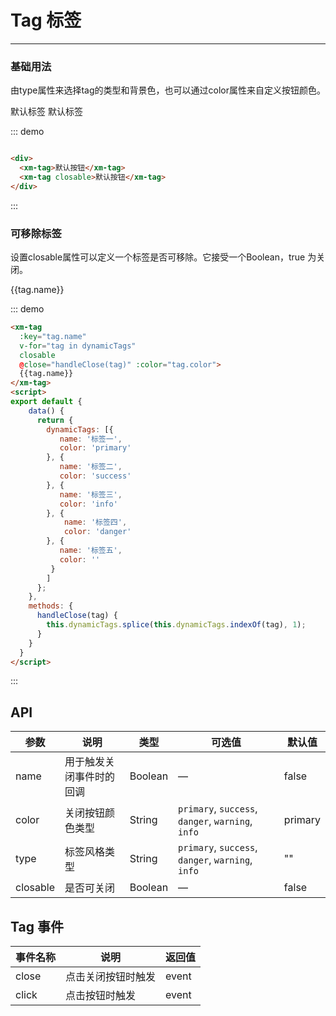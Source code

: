 <style>
  .xm-tag{
    margin-right: 10px;
  }
</style>

# Tag 标签
----
### 基础用法

由type属性来选择tag的类型和背景色，也可以通过color属性来自定义按钮颜色。

<div class="demo-block">

  <div>
    <xm-tag> 默认标签</xm-tag>
    <xm-tag closable> 默认标签</xm-tag>
  </div>

</div>


::: demo
```html

<div>
  <xm-tag>默认按钮</xm-tag>
  <xm-tag closable>默认按钮</xm-tag>
</div>


```
:::



### 可移除标签

设置closable属性可以定义一个标签是否可移除。它接受一个Boolean，true 为关闭。
<div class="demo-block">
<xm-tag
  :key="tag.name"
  v-for="tag in dynamicTags"
  closable
  :type="tag.color"
  @close="handleClose(tag)" :color="tag.color">
  {{tag.name}}
</xm-tag>
<script>
export default {
    data() {
      return {
        dynamicTags: [{
           name: '标签一',
           color: 'primary'
        }, {
           name: '标签二',
           color: 'success'
        }, {
           name: '标签三',
           color: 'info'
        }, {
            name: '标签四',
            color: 'danger'
        }, {
            name: '标签五',
            color: ''
        }
        ]
      };
    },
    methods: {
      handleClose(tag) {
        this.dynamicTags.splice(this.dynamicTags.indexOf(tag), 1);
      }
    }
  }
</script>
</div>


::: demo
```html
<xm-tag
  :key="tag.name"
  v-for="tag in dynamicTags"
  closable
  @close="handleClose(tag)" :color="tag.color">
  {{tag.name}}
</xm-tag>
<script>
export default {
    data() {
      return {
        dynamicTags: [{
           name: '标签一',
           color: 'primary'
        }, {
           name: '标签二',
           color: 'success'
        }, {
           name: '标签三',
           color: 'info'
        }, {
            name: '标签四',
            color: 'danger'
        }, {
           name: '标签五',
           color: ''
         }
        ]
      };
    },
    methods: {
      handleClose(tag) {
        this.dynamicTags.splice(this.dynamicTags.indexOf(tag), 1);
      }
    }
  }
</script>

```
:::

## API

| 参数      | 说明          | 类型      | 可选值                           | 默认值  |
|---------- |-------------- |---------- |--------------------------------  |-------- |
| name | 用于触发关闭事件时的回调 | Boolean | — | false |
| color | 关闭按钮颜色类型 | String |  `primary`, `success`, `danger`, `warning`, `info` | primary |
| type | 标签风格类型 | String |  `primary`, `success`, `danger`, `warning`, `info` | "" |
| closable | 是否可关闭 | Boolean | — | false |

## Tag 事件

| 事件名称      | 说明          | 返回值  |
|---------- |-------------- |---------- |
| close | 点击关闭按钮时触发 | event |
| click | 点击按钮时触发 | event |
